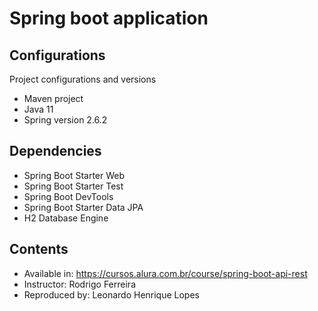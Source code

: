 # Spring boot application
## Configurations

Project configurations and versions

- Maven project
- Java 11
- Spring version 2.6.2

## Dependencies

- Spring Boot Starter Web
- Spring Boot Starter Test
- Spring Boot DevTools
- Spring Boot Starter Data JPA
- H2 Database Engine

## Contents

- Available in: https://cursos.alura.com.br/course/spring-boot-api-rest
- Instructor: Rodrigo Ferreira
- Reproduced by: Leonardo Henrique Lopes